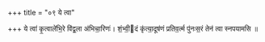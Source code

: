 +++
title = "०९ ये त्वा"

+++
ये त्वा॑ कृ॒त्वाले॑भि॒रे वि॑द्व॒ला अ॑भिचा॒रिणः॑। शं॒भ्वी॒दं कृ॑त्या॒दूष॑णं प्रतिव॒र्त्म पु॑नःस॒रं तेन॑ त्वा स्नपयामसि ॥